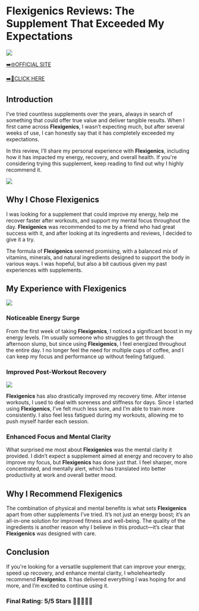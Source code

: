 # **Flexigenics Reviews**: The Supplement That Exceeded My Expectations

[![](https://static.vecteezy.com/system/resources/thumbnails/019/896/014/small/buy-now-gradient-button-with-cart-symbol-buy-now-illustration-png.png)](https://edetoop.top/lander/sugarpreland-1/flexigenics.html) 

[➡️🌐OFFICIAL SITE](https://edetoop.top/lander/sugarpreland-1/flexigenics.html) 

[➡️🔗CLICK HERE](https://edetoop.top/lander/sugarpreland-1/flexigenics.html) 


## Introduction

I’ve tried countless supplements over the years, always in search of something that could offer true value and deliver tangible results. When I first came across **Flexigenics**, I wasn’t expecting much, but after several weeks of use, I can honestly say that it has completely exceeded my expectations.

In this review, I’ll share my personal experience with **Flexigenics**, including how it has impacted my energy, recovery, and overall health. If you're considering trying this supplement, keep reading to find out why I highly recommend it.

[![](https://wallpapers.com/images/hd/red-order-now-button-udg4jcj4arvn8b0n-2.png)](https://edetoop.top/lander/sugarpreland-1/flexigenics.html)  

## Why I Chose **Flexigenics**

I was looking for a supplement that could improve my energy, help me recover faster after workouts, and support my mental focus throughout the day. **Flexigenics** was recommended to me by a friend who had great success with it, and after looking at its ingredients and reviews, I decided to give it a try.

The formula of **Flexigenics** seemed promising, with a balanced mix of vitamins, minerals, and natural ingredients designed to support the body in various ways. I was hopeful, but also a bit cautious given my past experiences with supplements.

## My Experience with **Flexigenics**

[![](https://static.vecteezy.com/system/resources/thumbnails/019/896/014/small/buy-now-gradient-button-with-cart-symbol-buy-now-illustration-png.png)](https://edetoop.top/lander/sugarpreland-1/flexigenics.html)

### Noticeable Energy Surge

From the first week of taking **Flexigenics**, I noticed a significant boost in my energy levels. I’m usually someone who struggles to get through the afternoon slump, but since using **Flexigenics**, I feel energized throughout the entire day. I no longer feel the need for multiple cups of coffee, and I can keep my focus and performance up without feeling fatigued.

### Improved Post-Workout Recovery

[![](https://wallpapers.com/images/hd/red-order-now-button-udg4jcj4arvn8b0n-2.png)](https://edetoop.top/lander/sugarpreland-1/flexigenics.html)  

**Flexigenics** has also drastically improved my recovery time. After intense workouts, I used to deal with soreness and stiffness for days. Since I started using **Flexigenics**, I’ve felt much less sore, and I’m able to train more consistently. I also feel less fatigued during my workouts, allowing me to push myself harder each session.

### Enhanced Focus and Mental Clarity

What surprised me most about **Flexigenics** was the mental clarity it provided. I didn’t expect a supplement aimed at energy and recovery to also improve my focus, but **Flexigenics** has done just that. I feel sharper, more concentrated, and mentally alert, which has translated into better productivity at work and overall better mood.

## Why I Recommend **Flexigenics**

The combination of physical and mental benefits is what sets **Flexigenics** apart from other supplements I’ve tried. It’s not just an energy boost; it’s an all-in-one solution for improved fitness and well-being. The quality of the ingredients is another reason why I believe in this product—it’s clear that **Flexigenics** was designed with care.

## Conclusion

If you're looking for a versatile supplement that can improve your energy, speed up recovery, and enhance mental clarity, I wholeheartedly recommend **Flexigenics**. It has delivered everything I was hoping for and more, and I’m excited to continue using it.

### Final Rating: 5/5 Stars 🌟🌟🌟🌟🌟

